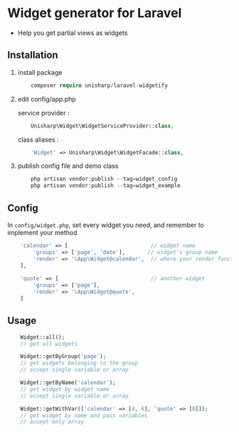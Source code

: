 # Widget generator for Laravel

 * Help you get partial views as widgets

## Installation

1. install package

    ```php
        composer require unisharp/laravel-widgetify
    ```

1. edit config/app.php

    service provider :

    ```php
        Unisharp\Widget\WidgetServiceProvider::class,
    ```

    class aliases :

    ```php
        'Widget' => Unisharp\Widget\WidgetFacade::class,
    ```

1. publish config file and demo class

    ```php
        php artisan vendor:publish --tag=widget_config
        php artisan vendor:publish --tag=widget_example
    ```

## Config

In `config/widget.php`, set every widget you need, and remember to implement your method

```php
    'calendar' => [                          // widget name
        'groups' => ['page', 'date'],       // widget's group name
        'render' => '\App\Widget@calendar',  // where your render function is
    ],
    
    'quote' => [                             // another widget
        'groups' => ['page'],
        'render' => '\App\Widget@quote',
    ]
```

## Usage

```php
    Widget::all();
    // get all widgets

    Widget::getByGroup('page');
    // get widgets belonging to the group
    // accept single variable or array

    Widget::getByName('calendar');
    // get widget by widget name
    // accept single variable or array

    Widget::getWithVar(['calendar' => [4, 6], 'quote' => [8]]);
    // get widget by name and pass variables
    // accept only array
```
